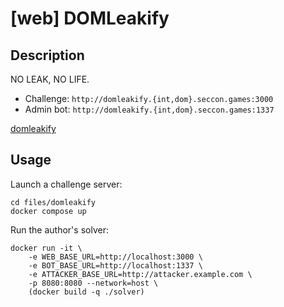 # [web] DOMLeakify

## Description

NO LEAK, NO LIFE.

- Challenge: `http://domleakify.{int,dom}.seccon.games:3000`
- Admin bot: `http://domleakify.{int,dom}.seccon.games:1337`

[domleakify](files/domleakify)

## Usage

Launch a challenge server:

```
cd files/domleakify
docker compose up
```

Run the author's solver:
```
docker run -it \
    -e WEB_BASE_URL=http://localhost:3000 \
    -e BOT_BASE_URL=http://localhost:1337 \
    -e ATTACKER_BASE_URL=http://attacker.example.com \
    -p 8080:8080 --network=host \
    (docker build -q ./solver)
```
